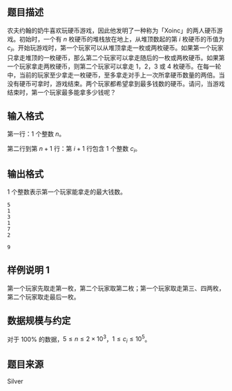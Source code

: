 ## 题目描述

农夫约翰的奶牛喜欢玩硬币游戏，因此他发明了一种称为「Xoinc」的两人硬币游戏。初始时，一个有 $n$ 枚硬币的堆栈放在地上，从堆顶数起的第 $i$ 枚硬币的币值为 $c_i$。开始玩游戏时，第一个玩家可以从堆顶拿走一枚或两枚硬币。如果第一个玩家只拿走堆顶的一枚硬币，那么第二个玩家可以拿走随后的一枚或两枚硬币。如果第一个玩家拿走两枚硬币，则第二个玩家可以拿走 $1$，$2$，$3$ 或 $4$ 枚硬币。在每一轮中，当前的玩家至少拿走一枚硬币，至多拿走对手上一次所拿硬币数量的两倍。当没有硬币可拿时，游戏结束。两个玩家都希望拿到最多钱数的硬币。请问，当游戏结束时，第一个玩家最多能拿多少钱呢？

## 输入格式

第一行：$1$ 个整数 $n$。  

第二行到第 $n+1$ 行：第 $i+1$ 行包含 $1$ 个整数 $c_i$。

## 输出格式

$1$ 个整数表示第一个玩家能拿走的最大钱数。

```input1
5
1
3
1
7
2
```
```output1
9
```

## 样例说明 1

第一个玩家先取走第一枚，第二个玩家取第二枚；第一个玩家取走第三、四两枚，第二个玩家取走最后一枚。

## 数据规模与约定

对于 $100\%$ 的数据，$5 \leq n \leq 2\times10^3$，$1 \leq c_i \leq 10^5$。

## 题目来源

Silver